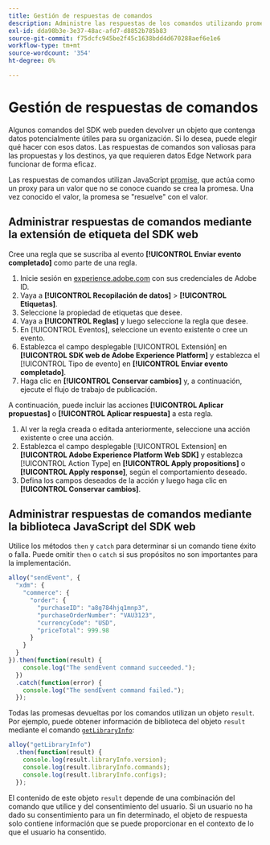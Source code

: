 ```yaml
---
title: Gestión de respuestas de comandos
description: Administre las respuestas de los comandos utilizando promesas de JavaScript.
exl-id: dda98b3e-3e37-48ac-afd7-d8852b785b83
source-git-commit: f75dcfc945be2f45c1638bdd4d670288aef6e1e6
workflow-type: tm+mt
source-wordcount: '354'
ht-degree: 0%

---
```


# Gestión de respuestas de comandos

Algunos comandos del SDK web pueden devolver un objeto que contenga datos potencialmente útiles para su organización. Si lo desea, puede elegir qué hacer con esos datos. Las respuestas de comandos son valiosas para las propuestas y los destinos, ya que requieren datos Edge Network para funcionar de forma eficaz.

Las respuestas de comandos utilizan JavaScript [promise](https://developer.mozilla.org/en-US/docs/Web/JavaScript/Reference/Global_Objects/Promise), que actúa como un proxy para un valor que no se conoce cuando se crea la promesa. Una vez conocido el valor, la promesa se &quot;resuelve&quot; con el valor.

## Administrar respuestas de comandos mediante la extensión de etiqueta del SDK web

Cree una regla que se suscriba al evento **[!UICONTROL Enviar evento completado]** como parte de una regla.

1. Inicie sesión en [experience.adobe.com](https://experience.adobe.com) con sus credenciales de Adobe ID.
1. Vaya a **[!UICONTROL Recopilación de datos]** > **[!UICONTROL Etiquetas]**.
1. Seleccione la propiedad de etiquetas que desee.
1. Vaya a **[!UICONTROL Reglas]** y luego seleccione la regla que desee.
1. En [!UICONTROL Eventos], seleccione un evento existente o cree un evento.
1. Establezca el campo desplegable [!UICONTROL Extensión] en **[!UICONTROL SDK web de Adobe Experience Platform]** y establezca el [!UICONTROL Tipo de evento] en **[!UICONTROL Enviar evento completado]**.
1. Haga clic en **[!UICONTROL Conservar cambios]** y, a continuación, ejecute el flujo de trabajo de publicación.

A continuación, puede incluir las acciones **[!UICONTROL Aplicar propuestas]** o **[!UICONTROL Aplicar respuesta]** a esta regla.

1. Al ver la regla creada o editada anteriormente, seleccione una acción existente o cree una acción.
1. Establezca el campo desplegable [!UICONTROL Extension] en **[!UICONTROL Adobe Experience Platform Web SDK]** y establezca [!UICONTROL Action Type] en **[!UICONTROL Apply propositions]** o **[!UICONTROL Apply response]**, según el comportamiento deseado.
1. Defina los campos deseados de la acción y luego haga clic en **[!UICONTROL Conservar cambios]**.

## Administrar respuestas de comandos mediante la biblioteca JavaScript del SDK web

Utilice los métodos `then` y `catch` para determinar si un comando tiene éxito o falla. Puede omitir `then` o `catch` si sus propósitos no son importantes para la implementación.

```javascript
alloy("sendEvent", {
  "xdm": {
    "commerce": {
      "order": {
        "purchaseID": "a8g784hjq1mnp3",
        "purchaseOrderNumber": "VAU3123",
        "currencyCode": "USD",
        "priceTotal": 999.98
      }
    }
  }
}).then(function(result) {
    console.log("The sendEvent command succeeded.");
  })
  .catch(function(error) {
    console.log("The sendEvent command failed.");
  });
```

Todas las promesas devueltas por los comandos utilizan un objeto `result`. Por ejemplo, puede obtener información de biblioteca del objeto `result` mediante el comando [`getLibraryInfo`](getlibraryinfo.md):

```js
alloy("getLibraryInfo")
  .then(function(result) {
    console.log(result.libraryInfo.version);
    console.log(result.libraryInfo.commands);
    console.log(result.libraryInfo.configs);
  });
```

El contenido de este objeto `result` depende de una combinación del comando que utilice y del consentimiento del usuario. Si un usuario no ha dado su consentimiento para un fin determinado, el objeto de respuesta solo contiene información que se puede proporcionar en el contexto de lo que el usuario ha consentido.
